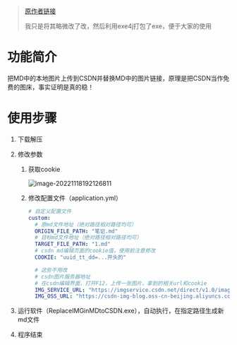 > [原作者链接](https://blog.csdn.net/weixin_44174211/article/details/124373334?ops_request_misc=%257B%2522request%255Fid%2522%253A%2522166763432116782425115513%2522%252C%2522scm%2522%253A%252220140713.130102334.pc%255Fall.%2522%257D&request_id=166763432116782425115513&biz_id=0&utm_medium=distribute.pc_search_result.none-task-blog-2~all~first_rank_ecpm_v1~rank_v31_ecpm-3-124373334-null-null.142)
>
> 我只是将其略微改了改，然后利用exe4j打包了exe，便于大家的使用

# 功能简介

把MD中的本地图片上传到CSDN并替换MD中的图片链接，原理是把CSDN当作免费的图床，事实证明是真的稳！

# 使用步骤

1. 下载解压

2. 修改参数

   1. 获取cookie

      ![image-20221118192126811](assets/image-20221118192126811.png)

   2. 修改配置文件（application.yml）

       ```yaml
       # 自定义配置文件
       custom:
         # 原md文件地址（绝对路径相对路径均可）
         ORIGIN_FILE_PATH: "笔记.md"
         # 目标md文件地址（绝对路径相对路径均可）
         TARGET_FILE_PATH: "1.md"
         # csdn md编辑页面的cookie值，使用前注意修改
         COOKIE: "uuid_tt_dd=...开头的"
    
         # 这些不用改
         # csdn图片服务器地址
         # 在csdn编辑界面，打开F12，上传一张图片，拿到的相关url和cookie
         IMG_SERVICE_URL: "https://imgservice.csdn.net/direct/v1.0/image/upload?watermark=&type=blog&rtype=markdown"
         IMG_OSS_URL: "https://csdn-img-blog.oss-cn-beijing.aliyuncs.com/"
       ```

3. 运行软件（ReplaceIMGinMDtoCSDN.exe），自动执行，在指定路径生成新md文件

3. 程序结束
